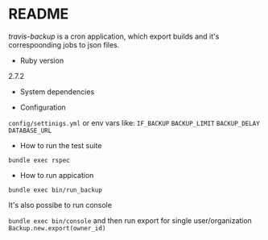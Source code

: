 # README

*travis-backup* is a cron application, which export builds and it's correspoonding jobs
to json files.

* Ruby version

2.7.2

* System dependencies

* Configuration

`config/settinigs.yml` or env vars like:
`IF_BACKUP`
`BACKUP_LIMIT`
`BACKUP_DELAY`
`DATABASE_URL`

* How to run the test suite

`bundle exec rspec`

* How to run appication

`bundle exec bin/run_backup`

It's also possibe to run console

`bundle exec bin/console`
and then run export for single user/organization
`Backup.new.export(owner_id)`